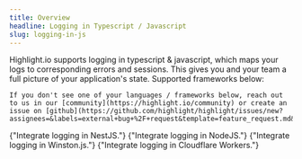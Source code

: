 ```yaml
---
title: Overview
headline: Logging in Typescript / Javascript
slug: logging-in-js
---
```


Highlight.io supports logging in typescript & javascript, which maps your logs to corresponding errors and sessions. This gives you and your team a full picture of your application's state. Supported frameworks below:

```hint
If you don't see one of your languages / frameworks below, reach out to us in our [community](https://highlight.io/community) or create an issue on [github](https://github.com/highlight/highlight/issues/new?assignees=&labels=external+bug+%2F+request&template=feature_request.md&title=).
```

<DocsCardGroup>
    <DocsCard title="NestJS" href="./nestjs.md">
        {"Integrate logging in NestJS."}
    </DocsCard>
    <DocsCard title="NodeJS" href="./nodejs.md">
        {"Integrate logging in NodeJS."}
    </DocsCard>
    <DocsCard title="Winston" href="./winston.md">
        {"Integrate logging in Winston.js."}
    </DocsCard>
    <DocsCard title="Cloudflare" href="./cloudflare.md">
        {"Integrate logging in Cloudflare Workers."}
    </DocsCard>
</DocsCardGroup>
